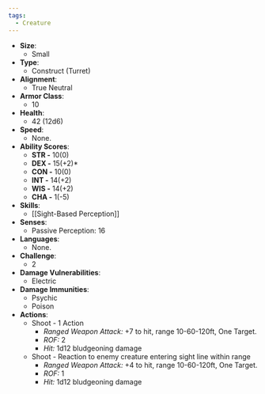 ```yaml
---
tags:
  - Creature
---
```

- **Size**:
	- Small
- **Type**:
	- Construct (Turret)
- **Alignment**:
	- True Neutral
- **Armor Class**:
	- 10
- **Health**:
	- 42 (12d6)
- **Speed**:
	- None.
- **Ability Scores**:
	- **STR -** 10(0)
	- **DEX -** 15(+2)*
	- **CON -** 10(0)
	- **INT -** 14(+2)
	- **WIS -** 14(+2)
	- **CHA -** 1(-5)
- **Skills**:
	- [[Sight-Based Perception]]
- **Senses**:
	- Passive Perception: 16
- **Languages**:
	- None.
- **Challenge**:
	- 2
- **Damage Vulnerabilities**:
	- Electric
- **Damage Immunities**:
	- Psychic
	- Poison
- **Actions**:
	- Shoot - 1 Action
		- *Ranged Weapon Attack:* +7 to hit, range 10-60-120ft, One Target.
		- *ROF:* 2
		- *Hit:* 1d12 bludgeoning damage
	- Shoot - Reaction to enemy creature entering sight line within range
		- *Ranged Weapon Attack:* +4 to hit, range 10-60-120ft, One Target.
		- *ROF:* 1
		- *Hit:* 1d12 bludgeoning damage
